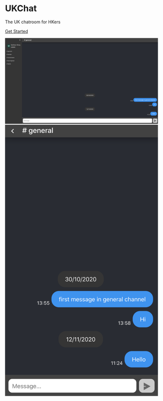 # UKChat
The UK chatroom for HKers

[Get Started](https://uk-chatroom.web.app/)

![UKChat lg](./images/lg.png)
![UKChat sm](./images/sm.png)

